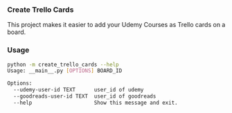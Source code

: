 ### Create Trello Cards

This project makes it easier to add your Udemy Courses as Trello cards on a board. 

### Usage

```bash
python -m create_trello_cards --help
Usage: __main__.py [OPTIONS] BOARD_ID

Options:
  --udemy-user-id TEXT      user_id of udemy
  --goodreads-user-id TEXT  user_id of goodreads
  --help                    Show this message and exit.
```
